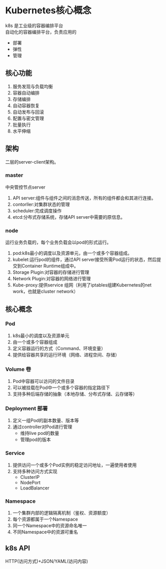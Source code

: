 # Kubernetes核心概念
k8s 是工业级的容器编排平台  
自动化的容器编排平台，负责应用的
- 部署
- 弹性
- 管理
## 核心功能
1. 服务发现与负载均衡
2. 容器自动编排
3. 存储编排
4. 自动容器恢复
5. 自动发布与回滚
6. 配置与密文管理
7. 批量执行
8. 水平伸缩
## 架构
二层的server-client架构。
### master
中央管控节点server
1. API server:组件与组件之间的消息传送，所有的组件都会和其进行连接。
2. contorller:对集群状态的管理
3. scheduler:完成调度操作
4. etcd:分布式存储系统，存储API server中需要的原信息。
### node
运行业务负载的，每个业务负载会以pod的形式运行。
1. pod:k8s最小的调度以及资源单元，由一个或多个容器组成。
2. kubelet:运行pod的组件，通过API server接受所需Pod运行的状态，然后提交到Container Runtime组成中。
3. Storage Plugin:对容器的存储进行管理
4. Network Plugin:对容器的网络进行管理
5. Kube-proxy:提供service 组网（利用了iptables组建Kubernetes的net work，也就是cluster network）
## 核心概念
### Pod
1. k8s最小的调度以及资源单元
2. 由一个或多个容器组成
3. 定义容器运行的方式（Command、环境变量）
4. 提供给容器共享的运行环境（网络、进程空间、存储）
### Volume 卷
1. Pod中容器可以访问的文件目录
2. 可以被挂载在Pod中一个或多个容器的指定路径下
3. 支持多种后端存储的抽象（本地存储、分布式存储、云存储等）
### Deployment 部署
1. 定义一组Pod的副本数量、版本等
2. 通过controller对Pod进行管理
   - 维持live pod的数量
   - 管理pod的版本
### Service
1. 提供访问一个或多个Pod实例的稳定访问地址，一遍使用者使用
2. 支持多种访问方式实现
   - ClusterIP
   - NodePort
   - LoadBalancer
###  Namespace
1. 一个集群内部的逻辑隔离机制（鉴权、资源额度）
2. 每个资源都属于一个Namespace
3. 同一个Namespace中的资源命名唯一
4. 不同Namespace中的资源可重名
## k8s API
HTTP(访问方式)+JSON/YAML(访问内容)
